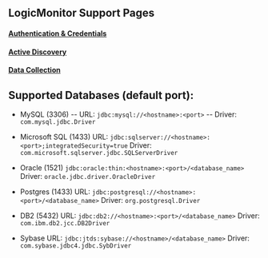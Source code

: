 ## LogicMonitor Support Pages

#### [Authentication & Credentials](https://www.logicmonitor.com/support/getting-started/advanced-logicmonitor-setup/defining-authentication-credentials/)

#### [Active Discovery](https://www.logicmonitor.com/support/datasources/active-discovery/jdbc-active-discovery/)

#### [Data Collection](https://www.logicmonitor.com/support/datasources/data-collection-methods/jdbc-data-collection/)

## Supported Databases (default port):
- MySQL (3306)
-- URL: ```jdbc:mysql://<hostname>:<port>```
-- Driver: ```com.mysql.jdbc.Driver```

- Microsoft SQL (1433)
URL: ```jdbc:sqlserver://<hostname>:<port>;integratedSecurity=true```
Driver: ```com.microsoft.sqlserver.jdbc.SQLServerDriver```

- Oracle (1521)
```jdbc:oracle:thin:<hostname>:<port>/<database_name>```
Driver: ```oracle.jdbc.driver.OracleDriver```

- Postgres (1433)
URL: ```jdbc:postgresql://<hostname>:<port>/<database_name>```
Driver: ```org.postgresql.Driver```

- DB2 (5432)
URL: ```jdbc:db2://<hostname>:<port>/<database_name>```
Driver: ```com.ibm.db2.jcc.DB2Driver```

- Sybase 
URL: ```jdbc:jtds:sybase://<hostname>/<database_name>```
Driver: ```com.sybase.jdbc4.jdbc.SybDriver```
